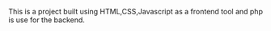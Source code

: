 This is a project built using HTML,CSS,Javascript as a frontend tool and php is use for the backend.
